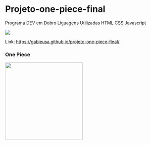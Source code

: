 # Projeto-one-piece-final


Programa DEV em Dobro 
Liguagens Utilizadas
HTML 
CSS
Javascript

<p align="lift">
  <a align="center" href="https://github.com/DenverCoder1/readme-typing-svg"><img src="https://readme-typing-svg.herokuapp.com?&font=IBM+Plex+Sans&color=F72EE2&size=25&lines=Site+One+Piece" /></a>
</p>

Link: https://gabieusa.github.io/projeto-one-piece-final/

<div>
  
### One Piece
<img src="https://gabieusa.github.io/projeto-one-piece-final/src/imagens/personagem-nami.png"  width="250" height="250"/>
 </div>
